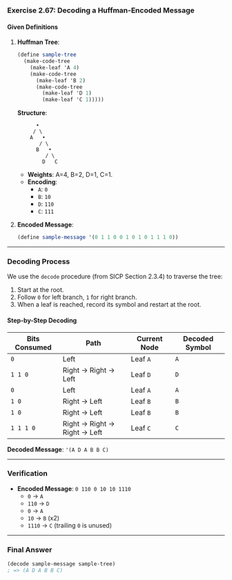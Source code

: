 ### **Exercise 2.67: Decoding a Huffman-Encoded Message**

#### **Given Definitions**
1. **Huffman Tree**:
   ```scheme
   (define sample-tree
     (make-code-tree
       (make-leaf 'A 4)
       (make-code-tree
         (make-leaf 'B 2)
         (make-code-tree
           (make-leaf 'D 1)
           (make-leaf 'C 1)))))
   ```
   **Structure**:
   ```
         •
        / \
       A   •
          / \
         B   •
            / \
           D   C
   ```
   - **Weights**: A=4, B=2, D=1, C=1.
   - **Encoding**:
     - `A`: `0`
     - `B`: `10`
     - `D`: `110`
     - `C`: `111`

2. **Encoded Message**:
   ```scheme
   (define sample-message '(0 1 1 0 0 1 0 1 0 1 1 1 0))
   ```

---

### **Decoding Process**
We use the `decode` procedure (from SICP Section 2.3.4) to traverse the tree:
1. Start at the root.
2. Follow `0` for left branch, `1` for right branch.
3. When a leaf is reached, record its symbol and restart at the root.

#### **Step-by-Step Decoding**
| Bits Consumed | Path           | Current Node | Decoded Symbol |
|---------------|----------------|--------------|-----------------|
| `0`           | Left           | Leaf `A`     | `A`             |
| `1 1 0`       | Right → Right → Left | Leaf `D`    | `D`             |
| `0`           | Left           | Leaf `A`     | `A`             |
| `1 0`         | Right → Left   | Leaf `B`     | `B`             |
| `1 0`         | Right → Left   | Leaf `B`     | `B`             |
| `1 1 1 0`     | Right → Right → Right → Left | Leaf `C` | `C`             |

**Decoded Message**: `'(A D A B B C)`

---

### **Verification**
- **Encoded Message**: `0 110 0 10 10 1110`
  - `0` → `A`
  - `110` → `D`
  - `0` → `A`
  - `10` → `B` (x2)
  - `1110` → `C` (trailing `0` is unused)

---

### **Final Answer**
```scheme
(decode sample-message sample-tree)
; => (A D A B B C)
```
